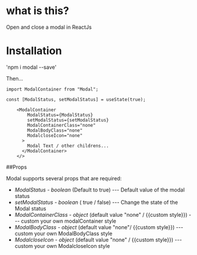 # what is this?

Open and close a modal in ReactJs

# Installation

'npm i modal --save'

Then...

```
import ModalContainer from "Modal";

const [ModalStatus, setModalStatus] = useState(true);

    <ModalContainer
        ModalStatus={ModalStatus}
        setModalStatus={setModalStatus}
        ModalContainerClass="none"
        ModalBodyClass="none"
        ModalcloseIcon="none"
      >
        Modal Text / other childrens...
      </ModalContainer>
    </>
```

##Props

Modal supports several props that are required:

- _ModalStatus_ - _boolean_ (Default to true) --- Default value of the modal status
- _setModalStatus_ - _boolean_ ( true / false) --- Change the state of the Modal status
- _ModalContainerClass_ - _object_ (default value "none" / {{custom style}}) --- custom your own modalContainer style
- _ModalBodyClass_ - _object_ (default value "none"/ {{custom style}}) --- custom your own ModalBodyClass style
- _ModalcloseIcon_ - _object_ (default value "none" / {{custom style}}) --- custom your own ModalcloseIcon style
